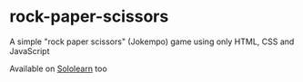 # rock-paper-scissors

A simple "rock paper scissors" (Jokempo) game using only HTML, CSS and JavaScript

Available on [Sololearn][sololearn] too

   [sololearn]: https://code.sololearn.com/WvanMm2cGTE4/
